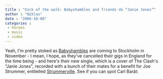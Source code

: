 ```yaml
---
title : "Cock of the walk: Babyshambles and friends do “Janie Jones”"
author : "Niklas"
date : "2006-10-08"
categories : 
 - heroes
 - music
 - video
---
```


Yeah, I'm pretty stoked as [Babyshambles](http://babyshambles.net) are coming to Stockholm in November - I mean, I hope, as they've cancelled their gigs in England for the time being - and here's their new single, which is a cover of The Clash's "Janie Jones", recorded with a bunch of their mates for a benefit for Joe Strummer, entitelled [Strummerville](http://www.strummerville.com). See if you can spot Carl Barât:
